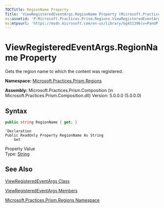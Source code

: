 ```yaml
---
TOCTitle: RegionName Property
Title: 'ViewRegisteredEventArgs.RegionName Property (Microsoft.Practices.Prism.Regions)'
ms:assetid: 'P:Microsoft.Practices.Prism.Regions.ViewRegisteredEventArgs.RegionName'
ms:mtpsurl: 'https://msdn.microsoft.com/en-us/library/Gg431396(v=PandP.50)'
---
```


# ViewRegisteredEventArgs.RegionName Property

Gets the region name to which the content was registered.

**Namespace:** [Microsoft.Practices.Prism.Regions](https://msdn.microsoft.com/en-us/library/microsoft.practices.prism.regions(v=pandp.50))

**Assembly:** Microsoft.Practices.Prism.Composition (in Microsoft.Practices.Prism.Composition.dll) Version: 5.0.0.0 (5.0.0.0)

## Syntax

```C#
public string RegionName { get; }
```

```VB
'Declaration
Public ReadOnly Property RegionName As String
	Get
```

Property Value<br/>
Type: [String](http://msdn2.microsoft.com/en-us/library/s1wwdcbf)

## See Also

[ViewRegisteredEventArgs Class](https://msdn.microsoft.com/en-us/library/microsoft.practices.prism.regions.viewregisteredeventargs(v=pandp.50))

[ViewRegisteredEventArgs Members](https://msdn.microsoft.com/en-us/library/microsoft.practices.prism.regions.viewregisteredeventargs_members(v=pandp.50))

[Microsoft.Practices.Prism.Regions Namespace](https://msdn.microsoft.com/en-us/library/microsoft.practices.prism.regions(v=pandp.50))